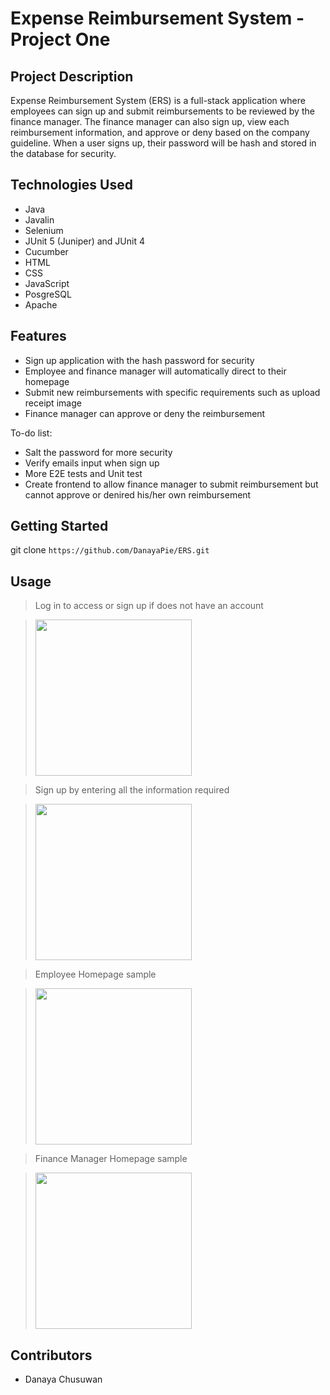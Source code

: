 # Expense Reimbursement System - Project One

## Project Description

Expense Reimbursement System (ERS) is a full-stack application where employees can sign up and submit reimbursements to be reviewed by the finance manager. The finance manager can also sign up, view each reimbursement information, and approve or deny based on the company guideline. When a user signs up, their password will be hash and stored in the database for security.

## Technologies Used

* Java
* Javalin
* Selenium
* JUnit 5 (Juniper) and JUnit 4
* Cucumber
* HTML
* CSS
* JavaScript
* PosgreSQL
* Apache

## Features

* Sign up application with the hash password for security
* Employee and finance manager will automatically direct to their homepage
* Submit new reimbursements with specific requirements such as upload receipt image
* Finance manager can approve or deny the reimbursement

To-do list:
* Salt the password for more security
* Verify emails input when sign up
* More E2E tests and Unit test
* Create frontend to allow finance manager to submit reimbursement but cannot approve or denired his/her own reimbursement

## Getting Started

git clone ```https://github.com/DanayaPie/ERS.git```

## Usage

> Log in to access or sign up if does not have an account

> <img src="https://user-images.githubusercontent.com/92035671/145692621-64977639-a7dc-4248-b3c0-9554cc29b8f8.png" height="250px">
   
> Sign up by entering all the information required

> <img src="https://user-images.githubusercontent.com/92035671/145692636-12f53565-0f8e-4d59-aa0b-04c45a6bc3be.png" height="250px">
   
> Employee Homepage sample

> <img src="https://user-images.githubusercontent.com/92035671/145692651-f061ba09-39db-412c-a8d4-d6772a47ea30.png" height="250px">

> Finance Manager Homepage sample

> <img src="https://user-images.githubusercontent.com/92035671/145692667-311f58aa-8ddc-48f7-974f-ab59f218071d.png" height="250px">

## Contributors

* Danaya Chusuwan
